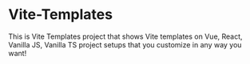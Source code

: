# Vite-Templates
This is Vite Templates project that shows Vite templates on Vue, React, Vanilla JS, Vanilla TS project setups that you customize in any way you want!
